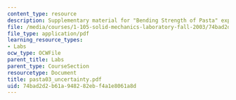 ```yaml
---
content_type: resource
description: Supplementary material for "Bending Strength of Pasta" experiment
file: /media/courses/1-105-solid-mechanics-laboratory-fall-2003/74bad2d2b61a948282ebf4a1e8061a8d_pasta03_uncertainty.pdf
file_type: application/pdf
learning_resource_types:
- Labs
ocw_type: OCWFile
parent_title: Labs
parent_type: CourseSection
resourcetype: Document
title: pasta03_uncertainty.pdf
uid: 74bad2d2-b61a-9482-82eb-f4a1e8061a8d
---
```

